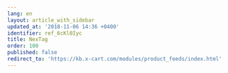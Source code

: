 ```yaml
---
lang: en
layout: article_with_sidebar
updated_at: '2018-11-06 14:36 +0400'
identifier: ref_6cKl0Iyc
title: NexTag
order: 100
published: false
redirect_to: 'https://kb.x-cart.com/modules/product_feeds/index.html'
---
```

